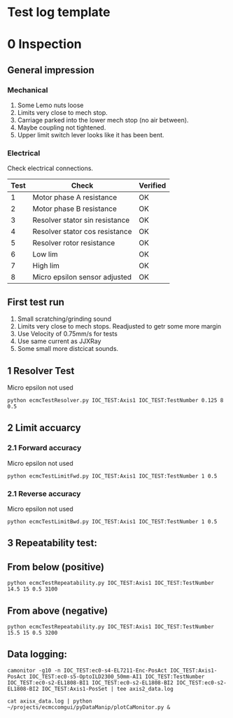 # Test log template

# 0 Inspection

## General impression

### Mechanical
1. Some Lemo nuts loose
2. Limits very close to mech stop.
3. Carriage parked into the lower mech stop (no air between).
4. Maybe coupling not tightened.
5. Upper limit switch lever looks like it has been bent. 

### Electrical
Check electrical connections.

Test | Check| Verified| 
--- | --- | --- |
1  | Motor phase A resistance | OK
2  | Motor phase B resistance | OK
3  | Resolver stator sin resistance | OK
4  | Resolver stator cos resistance | OK
5  | Resolver rotor resistance | OK
6  | Low lim | OK
7  | High lim | OK
8  | Micro epsilon sensor adjusted | OK

## First test run

1. Small scratching/grinding sound
2. Limits very close to mech stops. Readjusted to getr some more margin
3. Use Velocity of 0.75mm/s for tests
4. Use same current as JJXRay
5. Some small more distcicat sounds.

## 1 Resolver Test
Micro epsilon not used
```
python ecmcTestResolver.py IOC_TEST:Axis1 IOC_TEST:TestNumber 0.125 8 0.5
```
## 2 Limit accuarcy

### 2.1 Forward accuracy
Micro epsilon not used

```
python ecmcTestLimitFwd.py IOC_TEST:Axis1 IOC_TEST:TestNumber 1 0.5
```

### 2.1 Reverse accuracy
Micro epsilon not used

```
python ecmcTestLimitBwd.py IOC_TEST:Axis1 IOC_TEST:TestNumber 1 0.5

```

## 3 Repeatability test:

## From below (positive)
```
python ecmcTestRepeatability.py IOC_TEST:Axis1 IOC_TEST:TestNumber 14.5 15 0.5 3100
```

## From above (negative)
```
python ecmcTestRepeatability.py IOC_TEST:Axis1 IOC_TEST:TestNumber 15.5 15 0.5 3200
```

## Data logging:
```
camonitor -g10 -n IOC_TEST:ec0-s4-EL7211-Enc-PosAct IOC_TEST:Axis1-PosAct IOC_TEST:ec0-s5-OptoILD2300_50mm-AI1 IOC_TEST:TestNumber IOC_TEST:ec0-s2-EL1808-BI1 IOC_TEST:ec0-s2-EL1808-BI2 IOC_TEST:ec0-s2-EL1808-BI2 IOC_TEST:Axis1-PosSet | tee axis2_data.log

cat axisx_data.log | python ~/projects/ecmccomgui/pyDataManip/plotCaMonitor.py &
```


